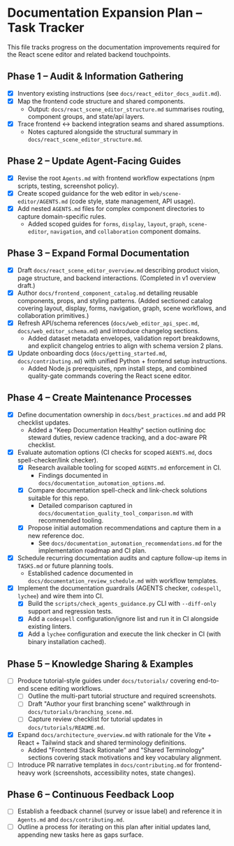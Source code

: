 # Documentation Expansion Plan – Task Tracker

This file tracks progress on the documentation improvements required for the React scene editor and related backend touchpoints.

## Phase 1 – Audit & Information Gathering
- [x] Inventory existing instructions (see `docs/react_editor_docs_audit.md`).
- [x] Map the frontend code structure and shared components.
  - Output: `docs/react_scene_editor_structure.md` summarises routing, component groups, and state/api layers.
- [x] Trace frontend ↔ backend integration seams and shared assumptions.
  - Notes captured alongside the structural summary in `docs/react_scene_editor_structure.md`.

## Phase 2 – Update Agent-Facing Guides
- [x] Revise the root `Agents.md` with frontend workflow expectations (npm scripts, testing, screenshot policy).
- [x] Create scoped guidance for the web editor in `web/scene-editor/AGENTS.md` (code style, state management, API usage).
- [x] Add nested `AGENTS.md` files for complex component directories to capture domain-specific rules.
  - Added scoped guides for `forms`, `display`, `layout`, `graph`, `scene-editor`, `navigation`, and `collaboration` component domains.

## Phase 3 – Expand Formal Documentation
- [x] Draft `docs/react_scene_editor_overview.md` describing product vision, page structure, and backend interactions. (Completed in v1 overview draft.)
- [x] Author `docs/frontend_component_catalog.md` detailing reusable components, props, and styling patterns. (Added sectioned catalog covering layout, display, forms, navigation, graph, scene workflows, and collaboration primitives.)
- [x] Refresh API/schema references (`docs/web_editor_api_spec.md`, `docs/web_editor_schema.md`) and introduce changelog sections.
  - Added dataset metadata envelopes, validation report breakdowns, and explicit changelog entries to align with schema version 2 plans.
- [x] Update onboarding docs (`docs/getting_started.md`, `docs/contributing.md`) with unified Python + frontend setup instructions.
  - Added Node.js prerequisites, npm install steps, and combined quality-gate commands covering the React scene editor.

## Phase 4 – Create Maintenance Processes
- [x] Define documentation ownership in `docs/best_practices.md` and add PR checklist updates.
  - Added a "Keep Documentation Healthy" section outlining doc steward duties, review cadence tracking, and a doc-aware PR checklist.
- [x] Evaluate automation options (CI checks for scoped `AGENTS.md`, docs spell-checker/link checker).
  - [x] Research available tooling for scoped `AGENTS.md` enforcement in CI.
    - Findings documented in `docs/documentation_automation_options.md`.
  - [x] Compare documentation spell-check and link-check solutions suitable for this repo.
    - Detailed comparison captured in `docs/documentation_quality_tool_comparison.md` with recommended tooling.
  - [x] Propose initial automation recommendations and capture them in a new reference doc.
    - See `docs/documentation_automation_recommendations.md` for the implementation roadmap and CI plan.
- [x] Schedule recurring documentation audits and capture follow-up items in `TASKS.md` or future planning tools.
  - Established cadence documented in `docs/documentation_review_schedule.md` with workflow templates.
- [x] Implement the documentation guardrails (AGENTS checker, `codespell`, `lychee`) and wire them into CI.
  - [x] Build the `scripts/check_agents_guidance.py` CLI with `--diff-only` support and regression tests.
  - [x] Add a `codespell` configuration/ignore list and run it in CI alongside existing linters.
  - [x] Add a `lychee` configuration and execute the link checker in CI (with binary installation cached).

## Phase 5 – Knowledge Sharing & Examples
- [ ] Produce tutorial-style guides under `docs/tutorials/` covering end-to-end scene editing workflows.
  - [ ] Outline the multi-part tutorial structure and required screenshots.
  - [ ] Draft "Author your first branching scene" walkthrough in `docs/tutorials/branching_scene.md`.
  - [ ] Capture review checklist for tutorial updates in `docs/tutorials/README.md`.
- [x] Expand `docs/architecture_overview.md` with rationale for the Vite + React + Tailwind stack and shared terminology definitions.
  - Added "Frontend Stack Rationale" and "Shared Terminology" sections covering stack motivations and key vocabulary alignment.
- [ ] Introduce PR narrative templates in `docs/contributing.md` for frontend-heavy work (screenshots, accessibility notes, state changes).

## Phase 6 – Continuous Feedback Loop
- [ ] Establish a feedback channel (survey or issue label) and reference it in `Agents.md` and `docs/contributing.md`.
- [ ] Outline a process for iterating on this plan after initial updates land, appending new tasks here as gaps surface.
